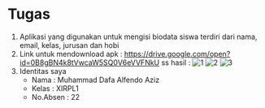 # Tugas
1. Aplikasi yang digunakan untuk mengisi biodata siswa
    terdiri dari nama, email, kelas, jurusan dan hobi
2. Link untuk mendownload apk : https://drive.google.com/open?id=0B8gBN4k8tVwcaW5SQ0V6eVVFNkU
    ss hasil :
    ![1](https://s22.postimg.org/b36xjiz69/image.png)
    ![2](https://s18.postimg.org/jhsy3k16h/image.png)
    ![3](https://s9.postimg.org/lfsg1ilxr/image.png)
3. Identitas saya
    * Nama : Muhammad Dafa Alfendo Aziz
    * Kelas : XIRPL1
    * No.Absen : 22

